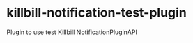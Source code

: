 killbill-notification-test-plugin
==============================

Plugin to use test Killbill NotificationPluginAPI

